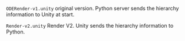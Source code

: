 `ODERender-v1.unity` original version. Python server sends the hierarchy information to Unity at start.

`Render-v2.unity` Render V2. Unity sends the hierarchy information to Python. 